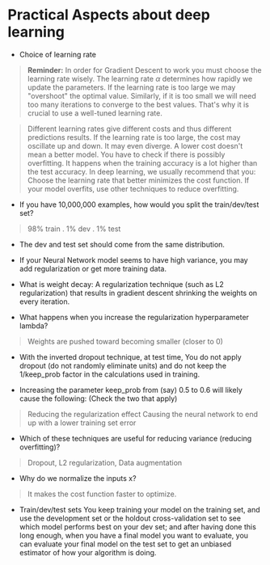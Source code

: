 # Practical Aspects about deep learning

+ Choice of learning rate

> **Reminder:** In order for Gradient Descent to work you must choose the learning rate wisely. The learning rate $\alpha$ determines how rapidly we update the parameters. If the learning rate is too large we may "overshoot" the optimal value. Similarly, if it is too small we will need too many iterations to converge to the best values. That's why it is crucial to use a well-tuned learning rate.

> Different learning rates give different costs and thus different predictions results.
If the learning rate is too large, the cost may oscillate up and down. It may even diverge.
A lower cost doesn't mean a better model. You have to check if there is possibly overfitting. It happens when the training accuracy is a lot higher than the test accuracy.
In deep learning, we usually recommend that you:
Choose the learning rate that better minimizes the cost function.
If your model overfits, use other techniques to reduce overfitting. 

+ If you have 10,000,000 examples, how would you split the train/dev/test set?
> 98% train . 1% dev . 1% test

+ The dev and test set should come from the same distribution.

+ If your Neural Network model seems to have high variance, you may add regularization or get more training data.

+ What is weight decay: A regularization technique (such as L2 regularization) that results in gradient descent shrinking the weights on every iteration.

+ What happens when you increase the regularization hyperparameter lambda?
> Weights are pushed toward becoming smaller (closer to 0)

+ With the inverted dropout technique, at test time, You do not apply dropout (do not randomly eliminate units) and do not keep the 1/keep_prob factor in the calculations used in training.

+ Increasing the parameter keep_prob from (say) 0.5 to 0.6 will likely cause the following: (Check the two that apply)
> Reducing the regularization effect
Causing the neural network to end up with a lower training set error

+ Which of these techniques are useful for reducing variance (reducing overfitting)? 
> Dropout, L2 regularization, Data augmentation

+ Why do we normalize the inputs x?
> It makes the cost function faster to optimize.

+ Train/dev/test sets 
You keep training your model on the training set, and use the development set or the holdout cross-validation set to see which model performs best on your dev set; and after having done this long enough, when you have a final model you want to evaluate, you can evaluate your final model on the test set to get an unbiased estimator of how your algorithm is doing.



